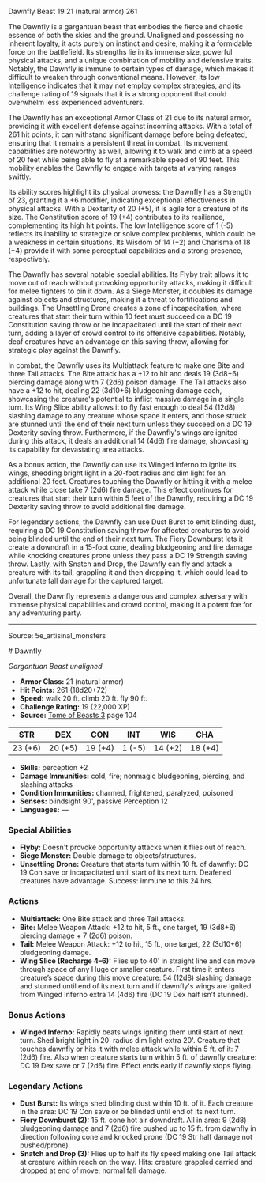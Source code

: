 <MonsterName/>Dawnfly</MonsterName>
<CreatureType/>Beast</CreatureType>
<CR/>19</CR>
<AC/>21 (natural armor)</AC>
<HP/>261</HP>
<summary>The Dawnfly is a gargantuan beast that embodies the fierce and chaotic essence of both the skies and the ground. Unaligned and possessing no inherent loyalty, it acts purely on instinct and desire, making it a formidable force on the battlefield. Its strengths lie in its immense size, powerful physical attacks, and a unique combination of mobility and defensive traits. Notably, the Dawnfly is immune to certain types of damage, which makes it difficult to weaken through conventional means. However, its low Intelligence indicates that it may not employ complex strategies, and its challenge rating of 19 signals that it is a strong opponent that could overwhelm less experienced adventurers.</summary>

<detail>

The Dawnfly has an exceptional Armor Class of 21 due to its natural armor, providing it with excellent defense against incoming attacks. With a total of 261 hit points, it can withstand significant damage before being defeated, ensuring that it remains a persistent threat in combat. Its movement capabilities are noteworthy as well, allowing it to walk and climb at a speed of 20 feet while being able to fly at a remarkable speed of 90 feet. This mobility enables the Dawnfly to engage with targets at varying ranges swiftly.

Its ability scores highlight its physical prowess: the Dawnfly has a Strength of 23, granting it a +6 modifier, indicating exceptional effectiveness in physical attacks. With a Dexterity of 20 (+5), it is agile for a creature of its size. The Constitution score of 19 (+4) contributes to its resilience, complementing its high hit points. The low Intelligence score of 1 (-5) reflects its inability to strategize or solve complex problems, which could be a weakness in certain situations. Its Wisdom of 14 (+2) and Charisma of 18 (+4) provide it with some perceptual capabilities and a strong presence, respectively.

The Dawnfly has several notable special abilities. Its Flyby trait allows it to move out of reach without provoking opportunity attacks, making it difficult for melee fighters to pin it down. As a Siege Monster, it doubles its damage against objects and structures, making it a threat to fortifications and buildings. The Unsettling Drone creates a zone of incapacitation, where creatures that start their turn within 10 feet must succeed on a DC 19 Constitution saving throw or be incapacitated until the start of their next turn, adding a layer of crowd control to its offensive capabilities. Notably, deaf creatures have an advantage on this saving throw, allowing for strategic play against the Dawnfly.

In combat, the Dawnfly uses its Multiattack feature to make one Bite and three Tail attacks. The Bite attack has a +12 to hit and deals 19 (3d8+6) piercing damage along with 7 (2d6) poison damage. The Tail attacks also have a +12 to hit, dealing 22 (3d10+6) bludgeoning damage each, showcasing the creature's potential to inflict massive damage in a single turn. Its Wing Slice ability allows it to fly fast enough to deal 54 (12d8) slashing damage to any creature whose space it enters, and those struck are stunned until the end of their next turn unless they succeed on a DC 19 Dexterity saving throw. Furthermore, if the Dawnfly's wings are ignited during this attack, it deals an additional 14 (4d6) fire damage, showcasing its capability for devastating area attacks.

As a bonus action, the Dawnfly can use its Winged Inferno to ignite its wings, shedding bright light in a 20-foot radius and dim light for an additional 20 feet. Creatures touching the Dawnfly or hitting it with a melee attack while close take 7 (2d6) fire damage. This effect continues for creatures that start their turn within 5 feet of the Dawnfly, requiring a DC 19 Dexterity saving throw to avoid additional fire damage.

For legendary actions, the Dawnfly can use Dust Burst to emit blinding dust, requiring a DC 19 Constitution saving throw for affected creatures to avoid being blinded until the end of their next turn. The Fiery Downburst lets it create a downdraft in a 15-foot cone, dealing bludgeoning and fire damage while knocking creatures prone unless they pass a DC 19 Strength saving throw. Lastly, with Snatch and Drop, the Dawnfly can fly and attack a creature with its tail, grappling it and then dropping it, which could lead to unfortunate fall damage for the captured target.

Overall, the Dawnfly represents a dangerous and complex adversary with immense physical capabilities and crowd control, making it a potent foe for any adventuring party.</detail>



---

Source: 5e_artisinal_monsters

<statblock>
# Dawnfly

*Gargantuan* *Beast* *unaligned*

- **Armor Class:** 21 (natural armor)
- **Hit Points:** 261 (18d20+72)
- **Speed:** walk 20 ft. climb 20 ft. fly 90 ft.
- **Challenge Rating:** 19 (22,000 XP)
- **Source:** [Tome of Beasts 3](https://koboldpress.com/kpstore/product/tome-of-beasts-3-for-5th-edition/) page 104

| STR | DEX | CON | INT | WIS | CHA |
| --- | --- | --- | --- | --- | --- |
| 23 (+6) | 20 (+5) | 19 (+4) | 1 (-5) | 14 (+2) | 18 (+4) |

- **Skills:** perception +2
- **Damage Immunities:** cold, fire; nonmagic bludgeoning, piercing, and slashing attacks
- **Condition Immunities:** charmed, frightened, paralyzed, poisoned
- **Senses:** blindsight 90', passive Perception 12
- **Languages:** —

### Special Abilities

- **Flyby:** Doesn't provoke opportunity attacks when it flies out of reach.
- **Siege Monster:** Double damage to objects/structures.
- **Unsettling Drone:** Creature that starts turn within 10 ft. of dawnfly: DC 19 Con save or incapacitated until start of its next turn. Deafened creatures have advantage. Success: immune to this 24 hrs.

### Actions

- **Multiattack:** One Bite attack and three Tail attacks.
- **Bite:** Melee Weapon Attack: +12 to hit, 5 ft., one target, 19 (3d8+6) piercing damage + 7 (2d6) poison.
- **Tail:** Melee Weapon Attack: +12 to hit, 15 ft., one target, 22 (3d10+6) bludgeoning damage.
- **Wing Slice (Recharge 4–6):** Flies up to 40' in straight line and can move through space of any Huge or smaller creature. First time it enters creature’s space during this move creature: 54 (12d8) slashing damage and stunned until end of its next turn and if dawnfly's wings are ignited from Winged Inferno extra 14 (4d6) fire (DC 19 Dex half isn’t stunned).

### Bonus Actions

- **Winged Inferno:** Rapidly beats wings igniting them until start of next turn. Shed bright light in 20' radius dim light extra 20'. Creature that touches dawnfly or hits it with melee attack while within 5 ft. of it: 7 (2d6) fire. Also when creature starts turn within 5 ft. of dawnfly creature: DC 19 Dex save or 7 (2d6) fire. Effect ends early if dawnfly stops flying.



### Legendary Actions

- **Dust Burst:** Its wings shed blinding dust within 10 ft. of it. Each creature in the area: DC 19 Con save or be blinded until end of its next turn.
- **Fiery Downburst (2):** 15 ft. cone hot air downdraft. All in area: 9 (2d8) bludgeoning damage and 7 (2d6) fire pushed up to 15 ft. from dawnfly in direction following cone and knocked prone (DC 19 Str half damage not pushed/prone). 
- **Snatch and Drop (3):** Flies up to half its fly speed making one Tail attack at creature within reach on the way. Hits: creature grappled carried and dropped at end of move; normal fall damage.
</statblock>


